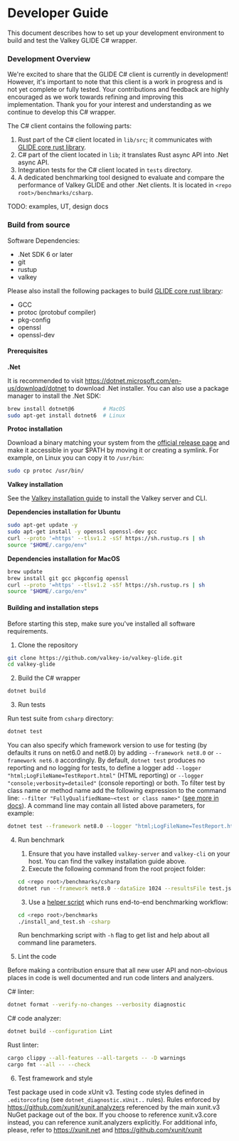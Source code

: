 # Developer Guide

This document describes how to set up your development environment to build and test the Valkey GLIDE C# wrapper.

### Development Overview

We're excited to share that the GLIDE C# client is currently in development! However, it's important to note that this client is a work in progress and is not yet complete or fully tested. Your contributions and feedback are highly encouraged as we work towards refining and improving this implementation. Thank you for your interest and understanding as we continue to develop this C# wrapper.

The C# client contains the following parts:

1. Rust part of the C# client located in `lib/src`; it communicates with [GLIDE core rust library](../glide-core/README.md).
2. C# part of the client located in `lib`; it translates Rust async API into .Net async API.
3. Integration tests for the C# client located in `tests` directory.
4. A dedicated benchmarking tool designed to evaluate and compare the performance of Valkey GLIDE and other .Net clients. It is located in `<repo root>/benchmarks/csharp`.

TODO: examples, UT, design docs

### Build from source

Software Dependencies:

- .Net SDK 6 or later
- git
- rustup
- valkey

Please also install the following packages to build [GLIDE core rust library](../glide-core/README.md):

- GCC
- protoc (protobuf compiler)
- pkg-config
- openssl
- openssl-dev

#### Prerequisites

**.Net**

It is recommended to visit https://dotnet.microsoft.com/en-us/download/dotnet to download .Net installer.
You can also use a package manager to install the .Net SDK:

```bash
brew install dotnet@6         # MacOS
sudo apt-get install dotnet6  # Linux
```

**Protoc installation**

Download a binary matching your system from the [official release page](https://github.com/protocolbuffers/protobuf/releases/tag/v25.1) and make it accessible in your $PATH by moving it or creating a symlink.
For example, on Linux you can copy it to `/usr/bin`:

```bash
sudo cp protoc /usr/bin/
```

**Valkey installation**

See the [Valkey installation guide](https://valkey.io/topics/installation/) to install the Valkey server and CLI.


**Dependencies installation for Ubuntu**

```bash
sudo apt-get update -y
sudo apt-get install -y openssl openssl-dev gcc
curl --proto '=https' --tlsv1.2 -sSf https://sh.rustup.rs | sh
source "$HOME/.cargo/env"
```

**Dependencies installation for MacOS**

```bash
brew update
brew install git gcc pkgconfig openssl
curl --proto '=https' --tlsv1.2 -sSf https://sh.rustup.rs | sh
source "$HOME/.cargo/env"
```

#### Building and installation steps

Before starting this step, make sure you've installed all software requirements.

1. Clone the repository

```bash
git clone https://github.com/valkey-io/valkey-glide.git
cd valkey-glide
```

2. Build the C# wrapper

```bash
dotnet build
```

3. Run tests

Run test suite from `csharp` directory:

```bash
dotnet test
```

You can also specify which framework version to use for testing (by defaults it runs on net6.0 and net8.0) by adding `--framework net8.0` or `--framework net6.0` accordingly.
By default, `dotnet test` produces no reporting and no logging for tests, to define a logger add `--logger "html;LogFileName=TestReport.html"` (HTML reporting) or `--logger "console;verbosity=detailed"` (console reporting) or both.
To filter test by class name or method name add the following expression to the command line: `--filter "FullyQualifiedName~<test or class name>"` ([see more in docs](https://learn.microsoft.com/en-us/dotnet/core/testing/selective-unit-tests?pivots=xunit)).
A command line may contain all listed above parameters, for example:

```bash
dotnet test --framework net8.0 --logger "html;LogFileName=TestReport.html" --logger "console;verbosity=detailed" --filter "FullyQualifiedName~GetReturnsNull" --results-directory .
```

4. Run benchmark

    1. Ensure that you have installed `valkey-server` and `valkey-cli` on your host. You can find the valkey installation guide above.
    2. Execute the following command from the root project folder:

    ```bash
    cd <repo root>/benchmarks/csharp
    dotnet run --framework net8.0 --dataSize 1024 --resultsFile test.json --concurrentTasks 4 --clients all --host localhost --clientCount 4
    ```

    3. Use a [helper script](../benchmarks/README.md) which runs end-to-end benchmarking workflow:

    ```bash
    cd <repo root>/benchmarks
    ./install_and_test.sh -csharp
    ```

    Run benchmarking script with `-h` flag to get list and help about all command line parameters.

5. Lint the code

Before making a contribution ensure that all new user API and non-obvious places in code is well documented and run code linters and analyzers.

C# linter:

```bash
dotnet format --verify-no-changes --verbosity diagnostic
```

C# code analyzer:

```bash
dotnet build --configuration Lint
```

Rust linter:

```bash
cargo clippy --all-features --all-targets -- -D warnings
cargo fmt --all -- --check
```

6. Test framework and style

Test package used in code xUnit v3. Testing code styles defined in `.editorcofing` (see `dotnet_diagnostic.xUnit..` rules). Rules enforced by https://github.com/xunit/xunit.analyzers referenced by the main xunit.v3 NuGet package out of the box. If you choose to reference xunit.v3.core instead, you can reference xunit.analyzers explicitly. For additional info, please, refer to https://xunit.net and https://github.com/xunit/xunit
